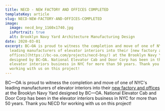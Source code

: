 ```yaml
---
title: NECD - NEW FACTORY AND OFFICES COMPLETED
templateKey: article
slug: NECD-NEW-FACTORY-AND-OFFICES-COMPLETED
image:
  image: necd_bny_1160x1740.jpg
  isPortrait: true
  alt: Brooklyn Navy Yard Architecture Manufacturing Design
date: 2020-03-01
excerpt: BC—OA is proud to witness the completion and move of one of NYC's
  leading manufacturers of elevator interiors into their [new factory and
  offices](https://bc-oa.com/projects/necd-bny/) at the Brooklyn Navy Yard
  designed by BC—OA. National Elevator Cab and Door Corp has been in the
  elevator interiors business in NYC for more than 50 years. Thank you NECD for
  working with us on this project!
---
```

BC—OA is proud to witness the completion and move of one of NYC's leading manufacturers of elevator interiors into their [new factory and offices](https://bc-oa.com/projects/necd-bny/) at the Brooklyn Navy Yard designed by BC—OA. National Elevator Cab and Door Corp has been in the elevator interiors business in NYC for more than 50 years. Thank you NECD for working with us on this project!